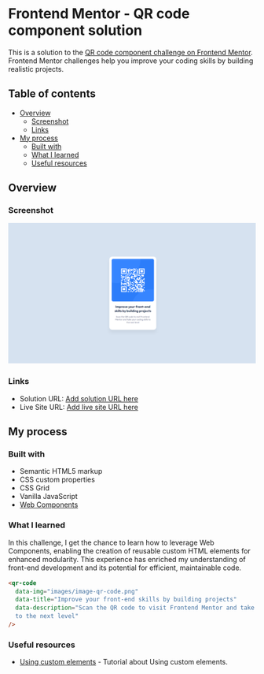 # Frontend Mentor - QR code component solution

This is a solution to the [QR code component challenge on Frontend Mentor](https://www.frontendmentor.io/challenges/qr-code-component-iux_sIO_H). Frontend Mentor challenges help you improve your coding skills by building realistic projects.

## Table of contents

- [Overview](#overview)
  - [Screenshot](#screenshot)
  - [Links](#links)
- [My process](#my-process)
  - [Built with](#built-with)
  - [What I learned](#what-i-learned)
  - [Useful resources](#useful-resources)

## Overview

### Screenshot

![](images/project-preview.png)

### Links

- Solution URL: [Add solution URL here](https://your-solution-url.com)
- Live Site URL: [Add live site URL here](https://your-live-site-url.com)

## My process

### Built with

- Semantic HTML5 markup
- CSS custom properties
- CSS Grid
- Vanilla JavaScript
- [Web Components](https://developer.mozilla.org/en-US/docs/Web/API/Web_components)

### What I learned

In this challenge, I get the chance to learn how to leverage Web Components, enabling the creation of reusable custom HTML elements for enhanced modularity. This experience has enriched my understanding of front-end development and its potential for efficient, maintainable code.

```html
<qr-code
  data-img="images/image-qr-code.png"
  data-title="Improve your front-end skills by building projects"
  data-description="Scan the QR code to visit Frontend Mentor and take your coding skills
  to the next level"
/>
```

### Useful resources

- [Using custom elements](https://developer.mozilla.org/en-US/docs/Web/Web_Components/Using_custom_elements) - Tutorial about Using custom elements.
